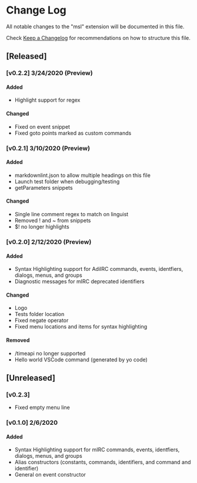 # Change Log

All notable changes to the "msl" extension will be documented in this file.

Check [Keep a Changelog](http://keepachangelog.com/) for recommendations on how
to structure this file.

## [Released]

### [v0.2.2] 3/24/2020 (Preview)

#### Added

- Highlight support for regex

#### Changed

- Fixed on event snippet
- Fixed goto points marked as custom commands

### [v0.2.1] 3/10/2020 (Preview)

#### Added

- markdownlint.json to allow multiple headings on this file
- Launch test folder when debugging/testing
- getParameters snippets

#### Changed

- Single line comment regex to match on linguist
- Removed ! and ~ from snippets
- \$! no longer highlights

### [v0.2.0] 2/12/2020 (Preview)

#### Added

- Syntax Highlighting support for AdiIRC commands, events, identfiers, dialogs,
  menus, and groups
- Diagnostic messages for mIRC deprecated identifiers

#### Changed

- Logo
- Tests folder location
- Fixed negate operator
- Fixed menu locations and items for syntax highlighting

#### Removed

- /timeapi no longer supported
- Hello world VSCode command (generated by yo code)

## [Unreleased]

### [v0.2.3]

- Fixed empty menu line

### [v0.1.0] 2/6/2020

#### Added

- Syntax Highlighting support for mIRC commands, events, identfiers, dialogs,
  menus, and groups
- Alias constructors (constants, commands, identifiers, and command and identifier)
- General on event constructor
